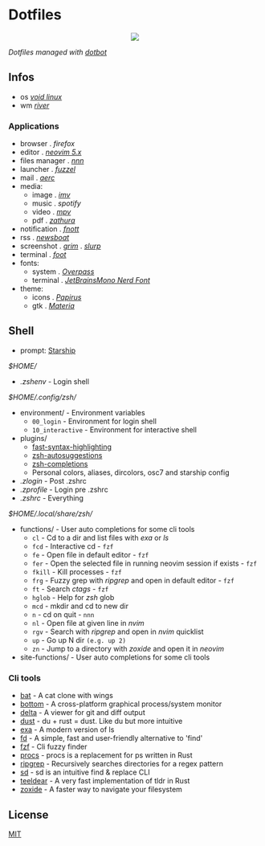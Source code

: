 # Dotfiles

<p align="center"><img src="https://git.sr.ht/~novakane/dotfiles/blob/main/meta/previews/river.png"river""/></a></p>

_Dotfiles managed with [dotbot](https://github.com/anishathalye/dotbot)_

## Infos

-   os _[void linux](https://voidlinux.org/)_
-   wm _[river](https://github.com/ifreund/river)_

### Applications

-   browser . _firefox_
-   editor . _[neovim 5.x](https://github.com/neovim/neovim)_
-   files manager . _[nnn](https://github.com/jarun/nnn)_
-   launcher . _[fuzzel](https://codeberg.org/dnkl/fuzzel)_
-   mail . _[aerc](https://git.sr.ht/~sircmpwn/aerc)_
-   media:
    -   image . _[imv](https://github.com/eXeC64/imv)_
    -   music . _spotify_
    -   video . _[mpv](https://github.com/mpv-player/mpv)_
    -   pdf . _[zathura](https://pwmt.org/projects/zathura/)_
-   notification . _[fnott](https://codeberg.org/dnkl/fnott)_
-   rss . _[newsboat](https://newsboat.org/)_
-   screenshot . _[grim](https://github.com/emersion/grim)_ . _[slurp](https://github.com/emersion/slurp)_
-   terminal . _[foot](https://codeberg.org/dnkl/foot)_
-   fonts:
    -   system . _[Overpass](https://overpassfont.org/)_
    -   terminal . _[JetBrainsMono Nerd Font](https://github.com/ryanoasis/nerd-fonts)_
-   theme:
    -   icons . _[Papirus](https://github.com/PapirusDevelopmentTeam/papirus-icon-theme)_
    -   gtk . _[Materia](https://github.com/nana-4/materia-theme)_

## Shell

-   prompt: [Starship](https://github.com/starship/starship)

_$HOME/_

-   _.zshenv_ - Login shell

_$HOME/.config/zsh/_

-   environment/ - Environment variables
    -   `00_login` - Environment for login shell
    -   `10_interactive` - Environment for interactive shell
-   plugins/
    -   [fast-syntax-highlighting](https://github.com/zdharma/fast-syntax-highlighting)
    -   [zsh-autosuggestions](https://github.com/zsh-users/zsh-autosuggestions)
    -   [zsh-completions](https://github.com/zsh-users/zsh-completions)
    -   Personal colors, aliases, dircolors, osc7 and starship config
-   _.zlogin_ - Post .zshrc
-   _.zprofile_ - Login pre .zshrc
-   _.zshrc_ - Everything

_$HOME/.local/share/zsh/_

-   functions/ - User auto completions for some cli tools
    -   `cl` - Cd to a dir and list files with _exa_ or _ls_
    -   `fcd` - Interactive cd - `fzf`
    -   `fe` - Open file in default editor - `fzf`
    -   `fer` - Open the selected file in running neovim session if exists - `fzf`
    -   `fkill` - Kill processes - `fzf`
    -   `frg` - Fuzzy grep with _ripgrep_ and open in default editor - `fzf`
    -   `ft` - Search _ctags_ - `fzf`
    -   `hglob` - Help for _zsh_ glob
    -   `mcd` - mkdir and cd to new dir
    -   `n` - cd on quit - `nnn`
    -   `nl` - Open file at given line in _nvim_
    -   `rgv` - Search with _ripgrep_ and open in _nvim_ quicklist
    -   `up` - Go up N dir `(e.g. up 2)`
    -   `zn` - Jump to a directory with _zoxide_ and open it in _neovim_
-   site-functions/ - User auto completions for some cli tools

### Cli tools

-   [bat](https://github.com/sharkdp/bat) - A cat clone with wings
-   [bottom](https://github.com/ClementTsang/bottom) - A cross-platform graphical process/system monitor
-   [delta](https://github.com/dandavison/delta) - A viewer for git and diff output
-   [dust](https://github.com/bootandy/dust) - du + rust = dust. Like du but more intuitive
-   [exa](https://github.com/ogham/exa) - A modern version of ls
-   [fd](https://github.com/sharkdp/fd) - A simple, fast and user-friendly alternative to 'find'
-   [fzf](https://github.com/junegunn/fzf) - Cli fuzzy finder
-   [procs](https://github.com/dalance/procs) - procs is a replacement for ps written in Rust
-   [ripgrep](https://github.com/BurntSushi/ripgrep) - Recursively searches directories for a regex pattern
-   [sd](https://github.com/chmln/sd) - sd is an intuitive find & replace CLI
-   [teeldear](https://github.com/dbrgn/tealdeer) - A very fast implementation of tldr in Rust
-   [zoxide](https://github.com/ajeetdsouza/zoxide) - A faster way to navigate your filesystem

## License

[MIT](LICENSE)
